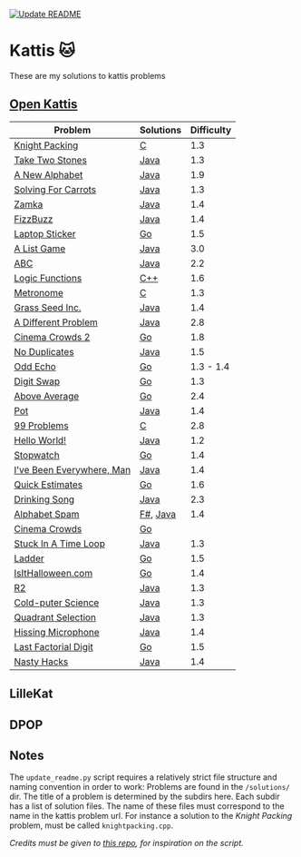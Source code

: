 [![Update README](https://github.com/KusMar00/kattis/actions/workflows/deploy.yml/badge.svg)](https://github.com/KusMar00/kattis/actions/workflows/deploy.yml)
# Kattis 🐱
These are my solutions to kattis problems
## [Open Kattis](https://open.kattis.com/)
| Problem | Solutions | Difficulty |
| ------- | --------- | ---------- |
| [Knight Packing](https://open.kattis.com/problems/knightpacking) | [C](https://github.com/KusMar00/kattis/tree/main/solutions/Knight%20Packing/knightpacking.c) | 1.3 |
| [Take Two Stones](https://open.kattis.com/problems/twostones) | [Java](https://github.com/KusMar00/kattis/tree/main/solutions/Take%20Two%20Stones/twostones.java) | 1.3 |
| [A New Alphabet](https://open.kattis.com/problems/anewalphabet) | [Java](https://github.com/KusMar00/kattis/tree/main/solutions/A%20New%20Alphabet/anewalphabet.java) | 1.9 |
| [Solving For Carrots](https://open.kattis.com/problems/carrots) | [Java](https://github.com/KusMar00/kattis/tree/main/solutions/Solving%20For%20Carrots/Carrots.java) | 1.3 |
| [Zamka](https://open.kattis.com/problems/zamka) | [Java](https://github.com/KusMar00/kattis/tree/main/solutions/Zamka/Zamka.java) | 1.4 |
| [FizzBuzz](https://open.kattis.com/problems/fizzbuzz) | [Java](https://github.com/KusMar00/kattis/tree/main/solutions/FizzBuzz/FizzBuzz.java) | 1.4 |
| [Laptop Sticker](https://open.kattis.com/problems/laptopsticker) | [Go](https://github.com/KusMar00/kattis/tree/main/solutions/Laptop%20Sticker/laptopsticker.go) | 1.5 |
| [A List Game](https://open.kattis.com/problems/listgame) | [Java](https://github.com/KusMar00/kattis/tree/main/solutions/A%20List%20Game/ListGame.java) | 3.0 |
| [ABC](https://open.kattis.com/problems/abc) | [Java](https://github.com/KusMar00/kattis/tree/main/solutions/ABC/ABC.java) | 2.2 |
| [Logic Functions](https://open.kattis.com/problems/logicfunctions) | [C++](https://github.com/KusMar00/kattis/tree/main/solutions/Logic%20Functions/logicfunctions.cpp) | 1.6 |
| [Metronome](https://open.kattis.com/problems/metronome) | [C](https://github.com/KusMar00/kattis/tree/main/solutions/Metronome/metronome.c) | 1.3 |
| [Grass Seed Inc.](https://open.kattis.com/problems/grassseed) | [Java](https://github.com/KusMar00/kattis/tree/main/solutions/Grass%20Seed%20Inc./Grassseed.java) | 1.4 |
| [A Different Problem](https://open.kattis.com/problems/different) | [Java](https://github.com/KusMar00/kattis/tree/main/solutions/A%20Different%20Problem/Different.java) | 2.8 |
| [Cinema Crowds 2](https://open.kattis.com/problems/cinema2) | [Go](https://github.com/KusMar00/kattis/tree/main/solutions/Cinema%20Crowds%202/cinema2.go) | 1.8 |
| [No Duplicates](https://open.kattis.com/problems/nodup) | [Java](https://github.com/KusMar00/kattis/tree/main/solutions/No%20Duplicates/nodup.java) | 1.5 |
| [Odd Echo](https://open.kattis.com/problems/oddecho) | [Go](https://github.com/KusMar00/kattis/tree/main/solutions/Odd%20Echo/oddecho.go) | 1.3 - 1.4 |
| [Digit Swap](https://open.kattis.com/problems/digitswap) | [Go](https://github.com/KusMar00/kattis/tree/main/solutions/Digit%20Swap/digitswap.go) | 1.3 |
| [Above Average](https://open.kattis.com/problems/aboveaverage) | [Go](https://github.com/KusMar00/kattis/tree/main/solutions/Above%20Average/aboveaverage.go) | 2.4 |
| [Pot](https://open.kattis.com/problems/pot) | [Java](https://github.com/KusMar00/kattis/tree/main/solutions/Pot/Pot.java) | 1.4 |
| [99 Problems](https://open.kattis.com/problems/99problems) | [C](https://github.com/KusMar00/kattis/tree/main/solutions/99%20Problems/99problems.c) | 2.8 |
| [Hello World!](https://open.kattis.com/problems/hello) | [Java](https://github.com/KusMar00/kattis/tree/main/solutions/Hello%20World!/Hello.java) | 1.2 |
| [Stopwatch](https://open.kattis.com/problems/stopwatch) | [Go](https://github.com/KusMar00/kattis/tree/main/solutions/Stopwatch/stopwatch.go) | 1.4 |
| [I've Been Everywhere, Man](https://open.kattis.com/problems/everywhere) | [Java](https://github.com/KusMar00/kattis/tree/main/solutions/I've%20Been%20Everywhere,%20Man/Everywhere.java) | 1.4 |
| [Quick Estimates](https://open.kattis.com/problems/quickestimate) | [Go](https://github.com/KusMar00/kattis/tree/main/solutions/Quick%20Estimates/quickestimate.go) | 1.6 |
| [Drinking Song](https://open.kattis.com/problems/drinkingsong) | [Java](https://github.com/KusMar00/kattis/tree/main/solutions/Drinking%20Song/Drinkingsong.java) | 2.3 |
| [Alphabet Spam](https://open.kattis.com/problems/alphabetspam) | [F#](https://github.com/KusMar00/kattis/tree/main/solutions/Alphabet%20Spam/alphabetspam.fs), [Java](https://github.com/KusMar00/kattis/tree/main/solutions/Alphabet%20Spam/alphabetspam.java) | 1.4 |
| [Cinema Crowds](https://open.kattis.com/problems/sample2) | [Go](https://github.com/KusMar00/kattis/tree/main/solutions/Cinema%20Crowds/cinema.go) |  |
| [Stuck In A Time Loop](https://open.kattis.com/problems/timeloop) | [Java](https://github.com/KusMar00/kattis/tree/main/solutions/Stuck%20In%20A%20Time%20Loop/TimeLoop.java) | 1.3 |
| [Ladder](https://open.kattis.com/problems/ladder) | [Go](https://github.com/KusMar00/kattis/tree/main/solutions/Ladder/ladder.go) | 1.5 |
| [IsItHalloween.com](https://open.kattis.com/problems/isithalloween) | [Go](https://github.com/KusMar00/kattis/tree/main/solutions/IsItHalloween.com/isithalloween.go) | 1.4 |
| [R2](https://open.kattis.com/problems/r2) | [Java](https://github.com/KusMar00/kattis/tree/main/solutions/R2/r2.java) | 1.3 |
| [Cold-puter Science](https://open.kattis.com/problems/cold) | [Java](https://github.com/KusMar00/kattis/tree/main/solutions/Cold-puter%20Science/Cold.java) | 1.3 |
| [Quadrant Selection](https://open.kattis.com/problems/quadrant) | [Java](https://github.com/KusMar00/kattis/tree/main/solutions/Quadrant%20Selection/Quadrant.java) | 1.3 |
| [Hissing Microphone](https://open.kattis.com/problems/hissingmicrophone) | [Java](https://github.com/KusMar00/kattis/tree/main/solutions/Hissing%20Microphone/hissingmicrophone.java) | 1.4 |
| [Last Factorial Digit](https://open.kattis.com/problems/lastfactorialdigit) | [Go](https://github.com/KusMar00/kattis/tree/main/solutions/Last%20Factorial%20Digit/lastfactorialdigit.go) | 1.5 |
| [Nasty Hacks](https://open.kattis.com/problems/nastyhacks) | [Java](https://github.com/KusMar00/kattis/tree/main/solutions/Nasty%20Hacks/nastyhacks.java) | 1.4 |
## LilleKat
## DPOP
## Notes
The `update_readme.py` script requires a relatively strict file structure and naming convention in order to work: Problems are found in the `/solutions/` dir. The title of a problem is determined by the subdirs here. Each subdir has a list of solution files. The name of these files must correspond to the name in the kattis problem url. For instance a solution to the *Knight Packing* problem, must be called `knightpacking.cpp`.

*Credits must be given to [this repo](https://github.com/robertusbagaskara/kattis-solutions/tree/master), for inspiration on the script.*